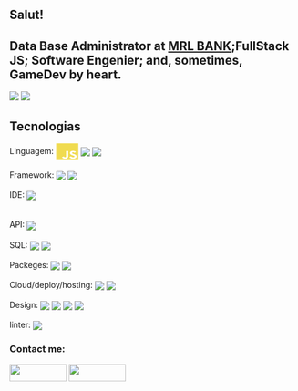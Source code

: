 ## Salut! 
<h2><strong>Data Base Administrator at <a href="https://mrlbank.com.br">MRL BANK</a>;FullStack JS; Software Engenier; and, sometimes, GameDev by heart. </strong></h2>

 <div>
 <div
   <a href="https://github.com/primitivoekater">
   <img height="180em" src="https://github-readme-stats.vercel.app/api?username=primitivoekater&show_icons=true&theme=synthwave&include_all_commits=true&count_private=true"/>
   <img height="180em" src="https://github-readme-stats.vercel.app/api/top-langs/?username=primitivoekater&layout=compact&langs_count=6&theme=synthwave"/>
</div>
 
 
 ## Tecnologias
 Linguagem: <img align="center" alt="Js" height="30" width="40" src="https://raw.githubusercontent.com/devicons/devicon/master/icons/javascript/javascript-plain.svg">
 <img align="center" src="https://img.shields.io/badge/HTML5-E34F26?style=for-the-badge&logo=html5&logoColor=white">
 <img align="center" src="https://img.shields.io/badge/C%23-239120?style=for-the-badge&logo=c-sharp&logoColor=white">
 <br><br>
 Framework:  <img align="center" src="https://img.shields.io/badge/Node.js-339933?style=for-the-badge&logo=nodedotjs&logoColor=white">
 <img align="center" src="https://img.shields.io/badge/.NET-512BD4?style=for-the-badge&logo=dotnet&logoColor=white"><br><br>
IDE: <img align="center" src="https://img.shields.io/badge/VSCode-0078D4?style=for-the-badge&logo=visual%20studio%20code&logoColor=white"><br>
 <br>  
API: <img align="center"  src="https://img.shields.io/badge/Insomnia-5849be?style=for-the-badge&logo=Insomnia&logoColor=white"><br>
<br>
SQL:  <img align="center" src="https://img.shields.io/badge/PostgreSQL-316192?style=for-the-badge&logo=postgresql&logoColor=white">
      <img align="center" src="https://img.shields.io/badge/MySQL-005C84?style=for-the-badge&logo=mysql&logoColor=white"><br>
<br>
Packeges: <img align="center" src="https://img.shields.io/badge/npm-CB3837?style=for-the-badge&logo=npm&logoColor=white">
<img align="center" src="https://img.shields.io/badge/JWT-000000?style=for-the-badge&logo=JSON%20web%20tokens&logoColor=white"><br>
<br>
Cloud/deploy/hosting: <img align="center" src="https://img.shields.io/badge/Heroku-430098?style=for-the-badge&logo=heroku&logoColor=white"> <img align ="center" src="https://img.shields.io/badge/Vercel-000000?style=for-the-badge&logo=vercel&logoColor=white"><br>
<br>
Design: 
 <img align="center" src="https://img.shields.io/badge/CSS3-1572B6?style=for-the-badge&logo=css3&logoColor=white">
<img align="center" src="https://img.shields.io/badge/Material%20UI-007FFF?style=for-the-badge&logo=mui&logoColor=white">
<img align="center" src="https://img.shields.io/badge/material%20design-757575?style=for-the-badge&logo=material%20design&logoColor=white">
<img align ="center" src="https://img.shields.io/badge/React-20232A?style=for-the-badge&logo=react&logoColor=61DAFB"><br>
<br>
linter:  <img align="center" src="https://img.shields.io/badge/eslint-3A33D1?style=for-the-badge&logo=eslint&logoColor=white">
</div>
 
 
<h3 align="left">Contact me:</h3>
<p align="left">
<a href="https://www.linkedin.com/in/vitor-a-monteiro/" target="blank"><img align="center" src="https://img.shields.io/badge/LinkedIn-0077B5?style=for-the-badge&logo=linkedin&logoColor=white" height="30" width="100" /></a>
<a href = "mailto:primitivo.3131@gmail.com"><img align="center" src="https://img.shields.io/badge/-Gmail-%23333?style=for-the-badge&logo=gmail&logoColor=white" target="_blank" height="30" width="100" /></a>
 
  

</div>
